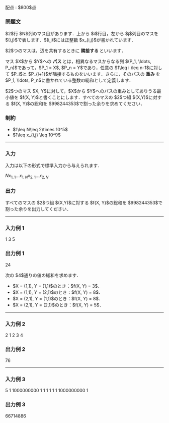 
<div>

<span>

<span>

<p>
配点 : $800$点
</p>

<div>

<section>

### **問題文**

<p>
$2$行 $N$列のマス目があります．上から $i$行目，左から $j$列目のマスを $(i,j)$で表します．$(i,j)$には正整数 $x_{i,j}$が書かれています．
</p>

<p>
$2$つのマスは，辺を共有するときに
<strong>
隣接する
</strong>
といいます．
</p>

<p>
マス $X$から $Y$への
<strong>
パス
</strong>
とは，相異なるマスからなる列 $(P_1, \ldots, P_n)$であって，$P_1 = X$, $P_n = Y$であり，任意の $1\leq i \leq n-1$に対して $P_i$と $P_{i+1}$が隣接するものをいいます．さらに，そのパスの
<strong>
重み
</strong>
を $P_1, \ldots, P_n$に書かれている整数の総和として定義します．
</p>

<p>
$2$つのマス $X, Y$に対して，$X$から $Y$へのパスの重みとしてありうる最小値を $f(X, Y)$と書くことにします．すべてのマスの $2$つ組 $(X,Y)$に対する $f(X, Y)$の総和を $998244353$で割った余りを求めてください．
</p>

</section>

</div>

<div>

<section>

### **制約**

<ul>

<li>
$1\leq N\leq 2\times 10^5$
</li>

<li>
$1\leq x_{i,j} \leq 10^9$
</li>

</ul>

</section>

</div>

---

<div>

<div>

<section>

### **入力**

<p>
入力は以下の形式で標準入力から与えられます．
</p>

<div>

$N$$x_{1,1}$$\ldots$$x_{1,N}$$x_{2,1}$$\ldots$$x_{2,N}$
</div>

</section>

</div>

<div>

<section>

### **出力**

<p>
すべてのマスの $2$つ組 $(X,Y)$に対する $f(X, Y)$の総和を $998244353$で割った余りを出力してください．
</p>

</section>

</div>

</div>

---

<div>

<section>

### **入力例 1**

<div>

1
3
5

</div>

</section>

</div>

<div>

<section>

### **出力例 1**

<div>

24

</div>

<p>
次の $4$通りの値の総和を求めます．
</p>

<ul>

<li>
$X = (1,1), Y = (1,1)$のとき：$f(X, Y) = 3$．
</li>

<li>
$X = (1,1), Y = (2,1)$のとき：$f(X, Y) = 8$．
</li>

<li>
$X = (2,1), Y = (1,1)$のとき：$f(X, Y) = 8$．
</li>

<li>
$X = (2,1), Y = (2,1)$のとき：$f(X, Y) = 5$．
</li>

</ul>

</section>

</div>

---

<div>

<section>

### **入力例 2**

<div>

2
1 2
3 4

</div>

</section>

</div>

<div>

<section>

### **出力例 2**

<div>

76

</div>

</section>

</div>

---

<div>

<section>

### **入力例 3**

<div>

5
1 1000000000 1 1 1
1 1 1 1000000000 1

</div>

</section>

</div>

<div>

<section>

### **出力例 3**

<div>

66714886

</div>

</section>

</div>

</span>

</span>

</div>
